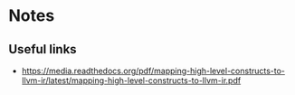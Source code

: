 # Notes

## Useful links

* https://media.readthedocs.org/pdf/mapping-high-level-constructs-to-llvm-ir/latest/mapping-high-level-constructs-to-llvm-ir.pdf